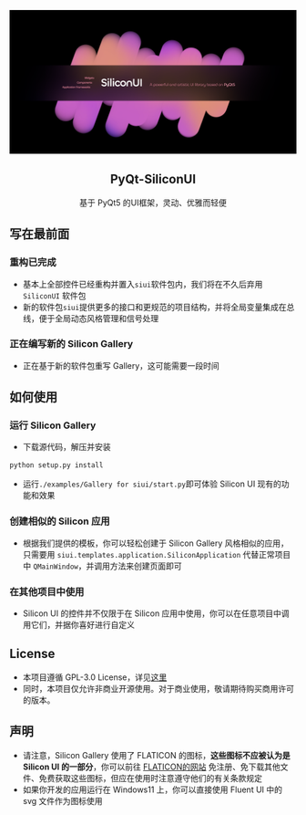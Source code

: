 
<p align="center">  
  
  <a href="#">
    <img src="https://github.com/ChinaIceF/PyQt-SiliconUI/blob/main/assets/readme/silicon_main.png?raw=true" alt="Logo"  >
  </a>
  
  <h2 align="center">PyQt-SiliconUI</h2>
  <p align="center">基于 PyQt5 的UI框架，灵动、优雅而轻便</p>


## 写在最前面
### 重构已完成
* 基本上全部控件已经重构并置入`siui`软件包内，我们将在不久后弃用 `SiliconUI` 软件包
* 新的软件包`siui`提供更多的接口和更规范的项目结构，并将全局变量集成在总线，便于全局动态风格管理和信号处理

### 正在编写新的 Silicon Gallery
* 正在基于新的软件包重写 Gallery，这可能需要一段时间

## 如何使用
### 运行 Silicon Gallery
* 下载源代码，解压并安装  
```cmd
python setup.py install
```
* 运行`./examples/Gallery for siui/start.py`即可体验 Silicon UI 现有的功能和效果  

### 创建相似的 Silicon 应用
* 根据我们提供的模板，你可以轻松创建于 Silicon Gallery 风格相似的应用，只需要用 `siui.templates.application.SiliconApplication` 代替正常项目中 `QMainWindow`，并调用方法来创建页面即可

### 在其他项目中使用
* Silicon UI 的控件并不仅限于在 Silicon 应用中使用，你可以在任意项目中调用它们，并据你喜好进行自定义

## License
* 本项目遵循 GPL-3.0 License，详见[这里](LICENSE)  
* 同时，本项目仅允许非商业开源使用。对于商业使用，敬请期待购买商用许可的版本。

## 声明
* 请注意，Silicon Gallery 使用了 FLATICON 的图标，**这些图标不应被认为是 Silicon UI 的一部分**，你可以前往 [FLATICON的网站](https://flaticon.com) 免注册、免下载其他文件、免费获取这些图标，但应在使用时注意遵守他们的有关条款规定  
* 如果你开发的应用运行在 Windows11 上，你可以直接使用 Fluent UI 中的 svg 文件作为图标使用  


